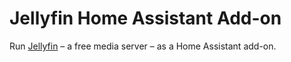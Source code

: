 # Jellyfin Home Assistant Add-on

Run [Jellyfin](https://jellyfin.org) – a free media server – as a Home Assistant add-on.